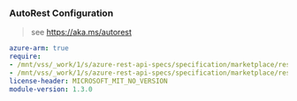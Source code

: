 ### AutoRest Configuration

> see https://aka.ms/autorest

``` yaml
azure-arm: true
require:
- /mnt/vss/_work/1/s/azure-rest-api-specs/specification/marketplace/resource-manager/readme.md
- /mnt/vss/_work/1/s/azure-rest-api-specs/specification/marketplace/resource-manager/readme.go.md
license-header: MICROSOFT_MIT_NO_VERSION
module-version: 1.3.0

```